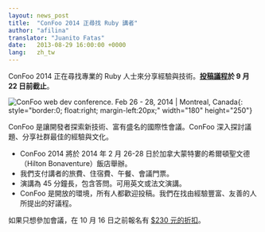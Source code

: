 ```yaml
---
layout: news_post
title:  "ConFoo 2014 正尋找 Ruby 講者"
author: "afilina"
translator: "Juanito Fatas"
date:   2013-08-29 16:00:00 +0000
lang:   zh_tw
---
```


ConFoo 2014 正在尋找專業的 Ruby 人士來分享經驗與技術。**[投稿議程][1]於 9 月 22 日前截止**。

![ConFoo web dev conference. Feb 26 - 28, 2014 &#124; Montreal, Canada][logo]{: style="border:0; float:right; margin-left:20px;" width="180" height="250"}

ConFoo 是讓開發者探索新技術、富有盛名的國際性會議。ConFoo 深入探討議題、分享社群最佳的經驗與文化。

 * ConFoo 2014 將於 2014 年 2 月 26-28 日於加拿大蒙特婁的希爾頓聖文德（Hilton Bonaventure）飯店舉辦。
 * 我們支付講者的旅費、住宿費、午餐、會議門票。
 * 演講為 45 分鐘長，包含答問。可用英文或法文演講。
 * ConFoo 是開放的環境，所有人都歡迎投稿。我們在找由經驗豐富、友善的人所提出的好議程。

如果只想參加會議，在 10 月 16 日之前報名有 [$230 元的折扣][2]。

[logo]: http://confoo.ca/images/propaganda/2014/en/t-ruby.gif
[1]: http://confoo.ca/en/call-for-papers
[2]: http://confoo.ca/en/register
